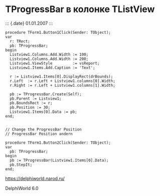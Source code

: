 TProgressBar в колонке TListView
================================

::: {.date}
01.01.2007
:::

    procedure TForm1.Button1Click(Sender: TObject); 
    var 
      r: TRect; 
      pb: TProgressBar; 
    begin 
      Listview1.Columns.Add.Width := 100; 
      Listview1.Columns.Add.Width := 200; 
      Listview1.ViewStyle         := vsReport; 
      Listview1.Items.Add.Caption := 'Text'; 
     
      r := Listview1.Items[0].DisplayRect(drBounds); 
      r.Left  := r.Left + Listview1.columns[0].Width; 
      r.Right := r.Left + Listview1.columns[1].Width; 
     
      pb := TProgressBar.Create(Self); 
      pb.Parent := Listview1; 
      pb.BoundsRect := r; 
      pb.Position := 30; 
      Listview1.Items[0].Data := pb; 
    end; 
     
     
    // Change the ProgressBar Position 
    // ProgressBar Position andern 
     
    procedure TForm1.Button2Click(Sender: TObject); 
    var 
      pb: TProgressBar; 
    begin 
      pb := TProgressBar(Listview1.Items[0].Data); 
      pb.StepIt; 
    end;

<https://delphiworld.narod.ru/>

DelphiWorld 6.0
